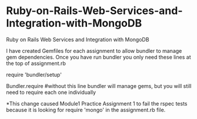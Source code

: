 # Ruby-on-Rails-Web-Services-and-Integration-with-MongoDB
Ruby on Rails Web Services and Integration with MongoDB

I have created Gemfiles for each assignment to allow bundler to manage gem dependencies.  Once you have run bundler you only need these lines at the top of assignment.rb

require 'bundler/setup'

Bundler.require #without this line bundler will manage gems, but you will still need to require each one individually

*This change caused Module1 Practice Assignment 1 to fail the rspec tests because it is looking for require 'mongo' in the assignment.rb file. 
